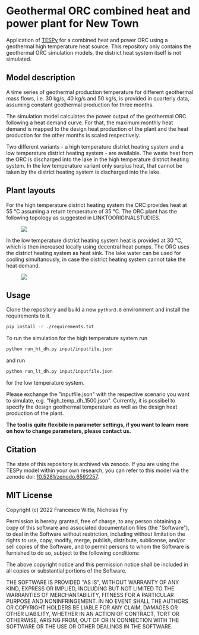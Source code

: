 # Geothermal ORC combined heat and power plant for New Town

Application of [TESPy][] for a combined heat and power ORC using a geothermal
high temperature heat source. This repository only contains the geothermal ORC
simulation models, the district heat system itself is not simulated.

## Model description

A time series of geothermal production temperature for different geothermal
mass flows, i.e. 30 kg/s, 40 kg/s and 50 kg/s, is provided in quarterly data,
assuming constant geothermal production for three months.

The simulation model calculates the power output of the geothermal ORC
following a heat demand curve. For that, the maximum monthly heat demand is
mapped to the design heat production of the plant and the heat production for
the other months is scaled respectively.

Two different variants - a high temperature district heating system and a low
temperature district heating system - are available. The waste heat from the
ORC is discharged into the lake in the high temperature district heating system.
In the low temperature variant only surplus heat, that cannot be taken by the
district heating system is discharged into the lake.

## Plant layouts

For the high temperature district heating system the ORC provides heat at 55 °C
assuming a return temperature of 35 °C. The ORC plant has the following
topology as suggested in LINKTOORIGINALSTUDIES.

<figure>
<img src="./flowsheet_dh_high_T.svg" class="align-center" />
</figure>

In the low temperature district heating system heat is provided at 30 °C, which
is then increased locally using decentral heat pumps. The ORC uses the district
heating system as heat sink. The lake water can be used for cooling
simultanously, in case the district heating system cannot take the heat demand.

<figure>
<img src="./flowsheet_dh_low_T.svg" class="align-center" />
</figure>

## Usage

Clone the repository and build a new `python3.8` environment and install the
requirements to it.

``` bash
pip install -r ./requirements.txt
```

To run the simulation for the high temperature system run

``` bash
python run_ht_dh.py input/inputfile.json
```

and run

``` bash
python run_lt_dh.py input/inputfile.json
```

for the low temperature system.

Please exchange the "inputfile.json" with the respective scenario you want to
simulate, e.g. "high_temp_dh_1500.json". Currently, it is possibel to specify
the design geothermal temperature as well as the design heat production of the
plant.

**The tool is quite flexibile in parameter settings, if you want to learn more**
**on how to change parameters, please contact us.**

## Citation

The state of this repository is archived via zenodo. If you are using the
TESPy model within your own research, you can refer to this model via the
zenodo doi: [10.5281/zenodo.6592257][].

## MIT License

Copyright (c) 2022 Francesco Witte, Nicholas Fry

Permission is hereby granted, free of charge, to any person obtaining a copy
of this software and associated documentation files (the "Software"), to deal
in the Software without restriction, including without limitation the rights
to use, copy, modify, merge, publish, distribute, sublicense, and/or sell
copies of the Software, and to permit persons to whom the Software is
furnished to do so, subject to the following conditions:

The above copyright notice and this permission notice shall be included in all
copies or substantial portions of the Software.

THE SOFTWARE IS PROVIDED "AS IS", WITHOUT WARRANTY OF ANY KIND, EXPRESS OR
IMPLIED, INCLUDING BUT NOT LIMITED TO THE WARRANTIES OF MERCHANTABILITY,
FITNESS FOR A PARTICULAR PURPOSE AND NONINFRINGEMENT. IN NO EVENT SHALL THE
AUTHORS OR COPYRIGHT HOLDERS BE LIABLE FOR ANY CLAIM, DAMAGES OR OTHER
LIABILITY, WHETHER IN AN ACTION OF CONTRACT, TORT OR OTHERWISE, ARISING FROM,
OUT OF OR IN CONNECTION WITH THE SOFTWARE OR THE USE OR OTHER DEALINGS IN THE
SOFTWARE.


  [TESPy]: https://github.com/oemof/tespy
  [10.5281/zenodo.6592257]: https://zenodo.org/record/6592257
